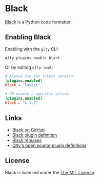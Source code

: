 # Black

[Black](https://github.com/psf/black) is a Python code formatter.

## Enabling Black

Enabling with the `qlty` CLI:

```bash
qlty plugins enable black
```

Or by editing `qlty.toml`:

```toml
# Always use the latest version
[plugins.enabled]
black = "latest"

# OR enable a specific version
[plugins.enabled]
black = "X.Y.Z"
```

## Links

- [Black on GitHub](https://github.com/psf/black)
- [Black plugin definition](https://github.com/qltyai/plugins/tree/main/linters/black)
- [Black releases](https://github.com/psf/black/releases)
- [Qlty's open source plugin definitions](https://github.com/qltyai/plugins)

## License

Black is licensed under the [The MIT License](https://github.com/psf/black/blob/main/LICENSE).
